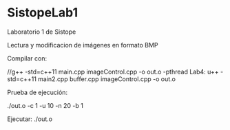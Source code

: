 # SistopeLab1

Laboratorio 1 de Sistope

Lectura y modificacion de imágenes en formato BMP

Compilar con:

//g++ -std=c++11 main.cpp imageControl.cpp -o out.o -pthread
Lab4:
u++ -std=c++11 main2.cpp buffer.cpp imageControl.cpp -o out.o


Prueba de ejecución:

./out.o -c 1 -u 10 -n 20 -b 1


Ejecutar:
./out.o
